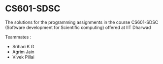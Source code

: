# CS601-SDSC
The solutions for the programming assignments in the course CS601-SDSC (Software development for Scientific computing) offered at IIT Dharwad

Teammates :
- Srihari K G
- Agrim Jain
- Vivek Pillai
